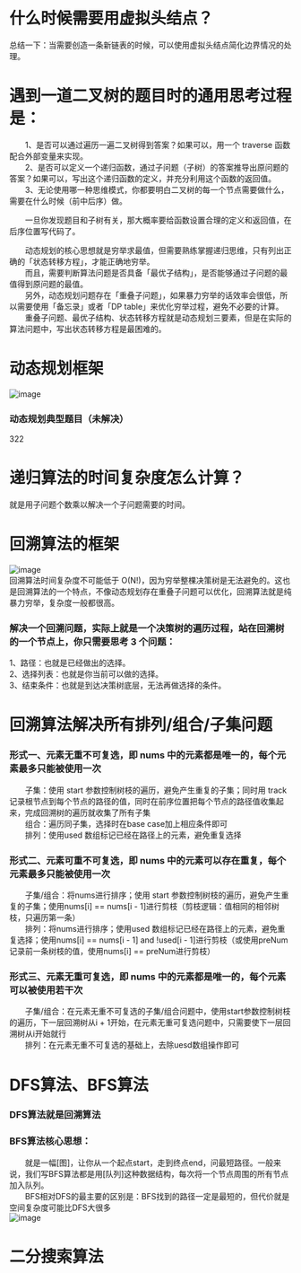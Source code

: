 # 什么时候需要用虚拟头结点？  
总结一下：当需要创造一条新链表的时候，可以使用虚拟头结点简化边界情况的处理。

# 遇到一道二叉树的题目时的通用思考过程是：  
&emsp;&emsp;1、是否可以通过遍历一遍二叉树得到答案？如果可以，用一个 traverse 函数配合外部变量来实现。  
&emsp;&emsp;2、是否可以定义一个递归函数，通过子问题（子树）的答案推导出原问题的答案？如果可以，写出这个递归函数的定义，并充分利用这个函数的返回值。  
&emsp;&emsp;3、无论使用哪一种思维模式，你都要明白二叉树的每一个节点需要做什么，需要在什么时候（前中后序）做。  

&emsp;&emsp;一旦你发现题目和子树有关，那大概率要给函数设置合理的定义和返回值，在后序位置写代码了。

&emsp;&emsp;动态规划的核心思想就是穷举求最值，但需要熟练掌握递归思维，只有列出正确的「状态转移方程」，才能正确地穷举。  
&emsp;&emsp;而且，需要判断算法问题是否具备「最优子结构」，是否能够通过子问题的最值得到原问题的最值。  
&emsp;&emsp;另外，动态规划问题存在「重叠子问题」，如果暴力穷举的话效率会很低，所以需要使用「备忘录」或者「DP table」来优化穷举过程，避免不必要的计算。   
&emsp;&emsp;重叠子问题、最优子结构、状态转移方程就是动态规划三要素，但是在实际的算法问题中，写出状态转移方程是最困难的。

# 动态规划框架
![image](https://user-images.githubusercontent.com/90192841/227175873-c080b027-14b7-41ee-b5de-fe3930518d02.png)
### 动态规划典型题目（未解决）
322
# 递归算法的时间复杂度怎么计算？
就是用子问题个数乘以解决一个子问题需要的时间。

# 回溯算法的框架
![image](https://user-images.githubusercontent.com/90192841/227175598-13a64c58-47a9-40a3-8c92-464fcab145cd.png)  
回溯算法时间复杂度不可能低于 O(N!)，因为穷举整棵决策树是无法避免的。这也是回溯算法的一个特点，不像动态规划存在重叠子问题可以优化，回溯算法就是纯暴力穷举，复杂度一般都很高。
### 解决一个回溯问题，实际上就是一个决策树的遍历过程，站在回溯树的一个节点上，你只需要思考 3 个问题：
1、路径：也就是已经做出的选择。  
2、选择列表：也就是你当前可以做的选择。  
3、结束条件：也就是到达决策树底层，无法再做选择的条件。
# 回溯算法解决所有排列/组合/子集问题
### 形式一、元素无重不可复选，即 nums 中的元素都是唯一的，每个元素最多只能被使用一次  
&emsp;&emsp;子集：使用 start 参数控制树枝的遍历，避免产生重复的子集；同时用 track 记录根节点到每个节点的路径的值，同时在前序位置把每个节点的路径值收集起来，完成回溯树的遍历就收集了所有子集  
&emsp;&emsp;组合：遍历同子集，选择时在base case加上相应条件即可  
&emsp;&emsp;排列：使用used 数组标记已经在路径上的元素，避免重复选择  
### 形式二、元素可重不可复选，即 nums 中的元素可以存在重复，每个元素最多只能被使用一次  
&emsp;&emsp;子集/组合：将nums进行排序；使用 start 参数控制树枝的遍历，避免产生重复的子集；使用nums[i] == nums[i - 1]进行剪枝（剪枝逻辑：值相同的相邻树枝，只遍历第一条）  
&emsp;&emsp;排列：将nums进行排序；使用used 数组标记已经在路径上的元素，避免重复选择；使用nums[i] == nums[i - 1] and !used[i - 1]进行剪枝（或使用preNum记录前一条树枝的值，使用nums[i] == preNum进行剪枝）  
### 形式三、元素无重可复选，即 nums 中的元素都是唯一的，每个元素可以被使用若干次  
&emsp;&emsp;子集/组合：在元素无重不可复选的子集/组合问题中，使用start参数控制树枝的遍历，下一层回溯树从i + 1开始，在元素无重可复选问题中，只需要使下一层回溯树从i开始就行  
&emsp;&emsp;排列：在元素无重不可复选的基础上，去除uesd数组操作即可  
# DFS算法、BFS算法
### DFS算法就是回溯算法  
### BFS算法核心思想：  
&emsp;&emsp;就是一幅[图]，让你从一个起点start，走到终点end，问最短路径。一般来说，我们写BFS算法都是用[队列]这种数据结构，每次将一个节点周围的所有节点加入队列。  
&emsp;&emsp;BFS相对DFS的最主要的区别是：BFS找到的路径一定是最短的，但代价就是空间复杂度可能比DFS大很多  
![image](https://user-images.githubusercontent.com/90192841/227970145-a61a0d99-0b55-4c73-8165-d818010b4bc1.png)  
# 二分搜索算法
